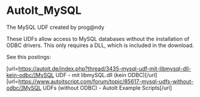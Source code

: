 # AutoIt_MySQL
The MySQL UDF created by prog@ndy

These UDFs allow access to MySQL databases without the installation of ODBC drivers. This only requires a DLL, which is included in the download.

See this postings:

[url=https://autoit.de/index.php?thread/3435-mysql-udf-mit-libmysql-dll-kein-odbc/]MySQL UDF - mit libmySQL.dll (kein ODBC)[/url]
[url=https://www.autoitscript.com/forum/topic/85617-mysql-udfs-without-odbc/]MySQL UDFs (without ODBC) - AutoIt Example Scripts[/url]
